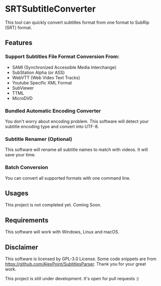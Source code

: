 # SRTSubtitleConverter
This tool can quickly convert subtitles format from one format to SubRip (SRT) format. 

## Features

### Support Subtitles File Format Conversion From:
- SAMI (Synchronized Accessible Media Interchange)
- SubStation Alpha (or ASS)
- WebVTT (Web Video Text Tracks)
- Youtube Specific XML Format
- SubViewer
- TTML
- MicroDVD

### Bundled Automatic Encoding Converter 
You don't worry about encoding problem. This software will detect your subtitle encoding type and convert into UTF-8.

### Subtitle Renamer (Optional)
This software will rename all subtitle names to match with videos. It will save your time. 

### Batch Conversion
You can convert all supported formats with one command line.

## Usages
This project is not completed yet. Coming Soon.

## Requirements
This software will work with Windows, Linux and macOS.

## Disclaimer
This software is licensed by GPL-3.0 License.
Some code snippets are from https://github.com/AlexPoint/SubtitlesParser. Thank you for your great work.

This project is still under development. It's open for pull requests :)

